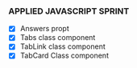 ### APPLIED JAVASCRIPT SPRINT

- [x] Answers propt
- [x] Tabs class component
- [x] TabLink class component
- [x] TabCard Class component